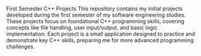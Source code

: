 First Semester C++ Projects
This repository contains my initial projects developed during the first semester of my software engineering studies. These projects focus on foundational C++ programming skills, covering concepts like file handling, user input/output, and basic logic implementation. Each project is a small application designed to practice and demonstrate key C++ skills, preparing me for more advanced programming challenges.
